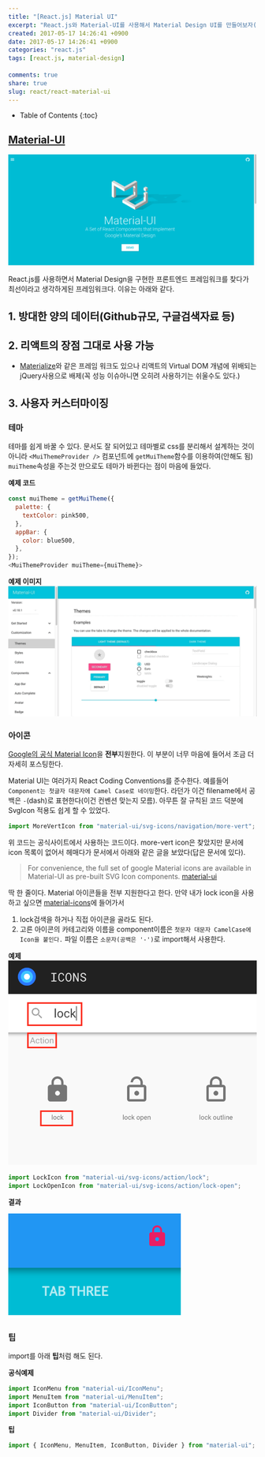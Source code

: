 ```yaml
---
title: "[React.js] Material UI"
excerpt: "React.js와 Material-UI를 사용해서 Material Design UI를 만들어보자(Feat. Material Icon, SvgIcon)"
created: 2017-05-17 14:26:41 +0900
date: 2017-05-17 14:26:41 +0900
categories: "react.js"
tags: [react.js, material-design]

comments: true
share: true
slug: react/react-material-ui
---
```


- Table of Contents
  {:toc}

## [Material-UI][material-ui]

![material-ui-web](/images/material-ui-web.png)

React.js를 사용하면서 Material Design을 구현한 프론트엔드 프레임워크를 찾다가 최선이라고 생각하게된 프레임워크다. 이유는 아래와 같다.

## 1. 방대한 양의 데이터(Github규모, 구글검색자료 등)

## 2. 리액트의 장점 그대로 사용 가능

- [Materialize](http://materializecss.com/)와 같은 프레임 워크도 있으나 리액트의 Virtual DOM 개념에 위배되는 jQuery사용으로 배제(꼭 성능 이슈아니면 오히려 사용하기는 쉬울수도 있다.)

## 3. 사용자 커스터마이징

### 테마

테마를 쉽게 바꿀 수 있다. 문서도 잘 되어있고 테마별로 css를 분리해서 설계하는 것이 아니라 `<MuiThemeProvider />` 컴포넌트에 `getMuiTheme`함수를 이용하여(안해도 됨) `muiTheme`속성을 주는것 만으로도 테마가 바뀐다는 점이 마음에 들었다.

**예제 코드**

```js
const muiTheme = getMuiTheme({
  palette: {
    textColor: pink500,
  },
  appBar: {
    color: blue500,
  },
});
<MuiThemeProvider muiTheme={muiTheme}>
```

**예제 이미지**
![material-ui-themes](/images/material-ui-themes.gif)

### 아이콘

[Google의 공식 Material Icon][material-icons]을 **전부**지원한다. 이 부분이 너무 마음에 들어서 조금 더 자세히 포스팅한다.

Material UI는 여러가지 React Coding Conventions를 준수한다. 예를들어 `Component는 첫글자 대문자에 Camel Case로 네이밍`한다. 라던가 이건 filename에서 공백은 `-`(dash)로 표현한다(이건 컨벤션 맞는지 모름). 아무튼 잘 규칙된 코드 덕분에 SvgIcon 적용도 쉽게 할 수 있었다.

```js
import MoreVertIcon from "material-ui/svg-icons/navigation/more-vert";
```

위 코드는 공식사이트에서 사용하는 코드이다. more-vert icon은 찾았지만 문서에 icon 목록이 없어서 헤매다가 문서에서 아래와 같은 글을 보았다(답은 문서에 있다).

> For convenience, the full set of google Material icons are available in Material-UI as pre-built SVG Icon components. [material-ui]

딱 한 줄이다. Material 아이콘들을 전부 지원한다고 한다. 만약 내가 lock icon을 사용하고 싶으면 [material-icons]에 들어가서

1. lock검색을 하거나 직접 아이콘을 골라도 된다.
2. 고른 아이콘의 카테고리와 이름을 component이름은 `첫문자 대문자 CamelCase에 Icon을 붙인다.` 파일 이름은 `소문자(공백은 '-')`로 import해서 사용한다.

**예제**
![material-ui-svg-icon](/images/material-ui-svg-icon.png)

```js
import LockIcon from "material-ui/svg-icons/action/lock";
import LockOpenIcon from "material-ui/svg-icons/action/lock-open";
```

**결과**

![material-ui-svg-icon-result](/images/material-ui-svg-icon-result.png)

### 팁

import를 아래 **팁**처럼 해도 된다.

**공식예제**

```js
import IconMenu from "material-ui/IconMenu";
import MenuItem from "material-ui/MenuItem";
import IconButton from "material-ui/IconButton";
import Divider from "material-ui/Divider";
```

**팁**

```js
import { IconMenu, MenuItem, IconButton, Divider } from "material-ui";
```

<!-- Link -->

[material-ui]: http://www.material-ui.com/#/components/svg-icon
[material-icons]: https://material.io/icons/
